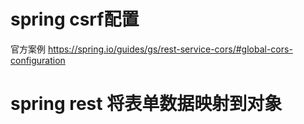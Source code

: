 # spring csrf配置

官方案例
https://spring.io/guides/gs/rest-service-cors/#global-cors-configuration


# spring rest 将表单数据映射到对象